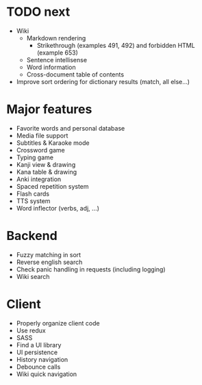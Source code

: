 TODO next
=========

- Wiki
  - Markdown rendering
    - Strikethrough (examples 491, 492) and forbidden HTML (example 653)
  - Sentence intellisense
  - Word information
  - Cross-document table of contents
- Improve sort ordering for dictionary results (match, all else...)

Major features
==============

- Favorite words and personal database
- Media file support
- Subtitles & Karaoke mode
- Crossword game
- Typing game
- Kanji view & drawing
- Kana table & drawing
- Anki integration
- Spaced repetition system
- Flash cards
- TTS system
- Word inflector (verbs, adj, ...)

Backend
=======

- Fuzzy matching in sort
- Reverse english search
- Check panic handling in requests (including logging)
- Wiki search

Client
======

- Properly organize client code
- Use redux
- SASS
- Find a UI library
- UI persistence
- History navigation
- Debounce calls
- Wiki quick navigation
